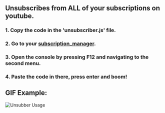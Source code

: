 ## Unsubscribes from ALL of your subscriptions on youtube.

### 1. Copy the code in the 'unsubscriber.js' file.
### 2. Go to your [subscription_manager](https://www.youtube.com/subscription_manager).
### 3. Open the console by pressing F12 and navigating to the second menu.
### 4. Paste the code in there, press enter and boom!

## GIF Example:
![Unsubber Usage](https://i.imgur.com/jP65UNJ.gif)
